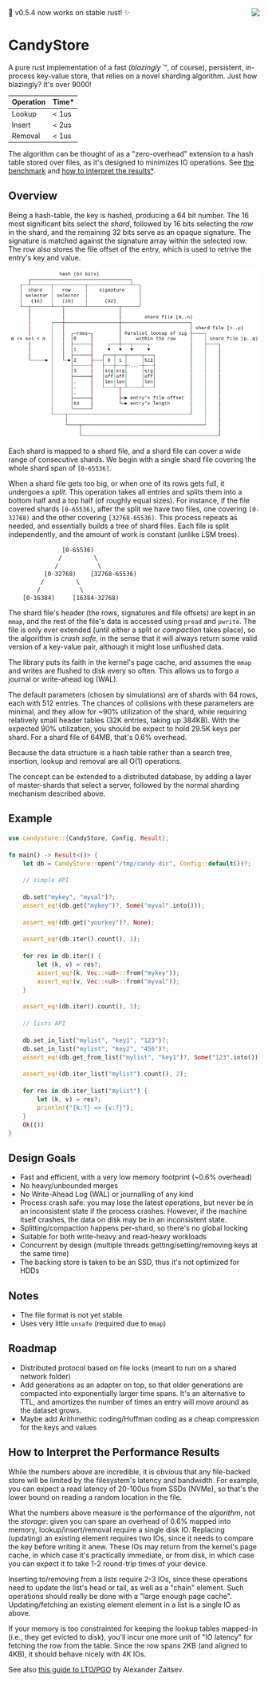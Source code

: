 <div>
<img align="right" src="https://github.com/sweet-security/candystore/actions/workflows/rust.yml/badge.svg">
<div align="left">💎 v0.5.4 now works on stable rust! ✨</div>
</div>

# CandyStore
A pure rust implementation of a fast (*blazingly* :tm:, of course), persistent, in-process key-value store, that relies
on a novel sharding algorithm. Just how blazingly? It's over 9000!

| Operation | Time*  |
|-----------|--------|
| Lookup    | < 1us  |
| Insert    | < 2us  |
| Removal   | < 1us  |

The algorithm can be thought of as a "zero-overhead" extension to a hash table stored over files,
as it's designed to minimizes IO operations. See [the benchmark](candy-perf/README.md) and
[how to interpret the results*](#how-to-interpret-the-performance-results).

## Overview
Being a hash-table, the key is hashed, producing a 64 bit number. The 16 most significant bits select
the *shard*, followed by 16 bits selecting the *row* in the shard, and the remaining 32 bits serve as an
opaque signature. The signature is matched against the signature array within the selected row.
The row also stores the file offset of the entry, which is used to retrive the entry's key and value.

![](diagram.png)

Each shard is mapped to a shard file, and a shard file can cover a wide range of consecutive shards.
We begin with a single shard file covering the whole shard span of `[0-65536]`.

When a shard file gets too big, or when one of its rows gets full, it undergoes a *split*.
This operation takes all entries and splits them into a bottom half and a top half (of roughly
equal sizes). For instance, if the file covered shards `[0-65536)`, after the split we have two files,
one covering `[0-32768)` and the other covering `[32768-65536)`. This process repeats as needed,
and essentially builds a tree of shard files. Each file is split independently, and the amount of work
is constant (unlike LSM trees).

```
               [0-65536)
              /         \
             /           \
          [0-32768)    [32768-65536)
         /         \
        /           \
    [0-16384)     [16384-32768)
```

The shard file's header (the rows, signatures and file offsets) are kept in an `mmap`, and the rest
of the file's data is accessed using `pread` and `pwrite`. The file is only ever extended (until either
a split or *compaction* takes place), so the algorithm is *crash safe*, in the sense that it will always
return some valid version of a key-value pair, although it might lose unflushed data.

The library puts its faith in the kernel's page cache, and assumes the `mmap` and writes are flushed to
disk every so often. This allows us to forgo a journal or write-ahead log (WAL).

The default parameters (chosen by simulations) are of shards with 64 rows, each with 512 entries. The chances
of collisions with these parameters are minimal, and they allow for ~90% utilization of the shard, while
requiring relatively small header tables (32K entries, taking up 384KB). With the expected 90% utilization,
you should be expect to hold 29.5K keys per shard. For a shard file of 64MB, that's 0.6% overhead.

Because the data structure is a hash table rather than a search tree, insertion, lookup and removal are
all O(1) operations.

The concept can be extended to a distributed database, by adding a layer of master-shards that select a
server, followed by the normal sharding mechanism described above.

## Example
```rust
use candystore::{CandyStore, Config, Result};

fn main() -> Result<()> {
    let db = CandyStore::open("/tmp/candy-dir", Config::default())?;

    // simple API

    db.set("mykey", "myval")?;
    assert_eq!(db.get("mykey")?, Some("myval".into()));

    assert_eq!(db.get("yourkey")?, None);

    assert_eq!(db.iter().count(), 1);

    for res in db.iter() {
        let (k, v) = res?;
        assert_eq!(k, Vec::<u8>::from("mykey"));
        assert_eq!(v, Vec::<u8>::from("myval"));
    }

    assert_eq!(db.iter().count(), 1);

    // lists API

    db.set_in_list("mylist", "key1", "123")?;
    db.set_in_list("mylist", "key2", "456")?;
    assert_eq!(db.get_from_list("mylist", "key1")?, Some("123".into()));

    assert_eq!(db.iter_list("mylist").count(), 2);

    for res in db.iter_list("mylist") {
        let (k, v) = res?;
        println!("{k:?} => {v:?}");
    }
    Ok(())
}
```

## Design Goals
* Fast and efficient, with a very low memory footprint (~0.6% overhead)
* No heavy/unbounded merges
* No Write-Ahead Log (WAL) or journalling of any kind
* Process crash safe: you may lose the latest operations, but never be in an inconsistent state
  if the process crashes.  However, if the machine itself crashes, the data on disk may be in an
  inconsistent state.
* Splitting/compaction happens per-shard, so there's no global locking
* Suitable for both write-heavy and read-heavy workloads
* Concurrent by design (multiple threads getting/setting/removing keys at the same time)
* The backing store is taken to be an SSD, thus it's not optimized for HDDs

## Notes
* The file format is not yet stable
* Uses very little `unsafe` (required due to `mmap`)

## Roadmap
* Distributed protocol based on file locks (meant to run on a shared network folder)
* Add generations as an adapter on top, so that older generations are compacted into exponentially larger
  time spans. It's an alternative to TTL, and amortizes the number of times an entry will move around as the
  dataset grows.
* Maybe add Arithmethic coding/Huffman coding as a cheap compression for the keys and values

## How to Interpret the Performance Results
While the numbers above are incredible, it is obvious that any file-backed store will be limited by the
filesystem's latency and bandwidth. For example, you can expect a read latency of 20-100us from SSDs (NVMe),
so that's the lower bound on reading a random location in the file.

What the numbers above measure is the performance of the *algorithm*, not the *storage*: given you can spare an
overhead of 0.6% mapped into memory, lookup/insert/removal require a single disk IO. Replacing (updating) an
existing element requires two IOs, since it needs to compare the key before writing it anew.
These IOs may return from the kernel's page cache, in which case it's practically immediate, or from disk,
in which case you can expect it to take 1-2 round-trip times of your device.

Inserting to/removing from a lists require 2-3 IOs, since these operations need to update the list's
head or tail, as well as a "chain" element. Such operations should really be done with a "large enough page cache".
Updating/fetching an existing element element in a list is a single IO as above.

If your memory is too constrainted for keeping the lookup tables mapped-in (i.e., they get evicted to disk),
you'll incur one more unit of "IO latency" for fetching the row from the table. Since the row spans 2KB (and
aligned to 4KB), it should behave nicely with 4K IOs.

See also [this guide to LTO/PGO](https://github.com/sweet-security/candystore/issues/7) by Alexander Zaitsev.
